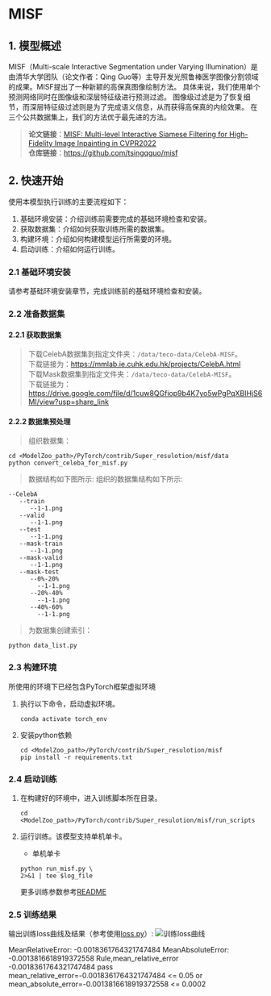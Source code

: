 
# MISF
## 1. 模型概述  
MISF（Multi-scale Interactive Segmentation under Varying Illumination）是由清华大学团队（论文作者：Qing Guo等）主导开发光照鲁棒医学图像分割领域的成果。MISF提出了一种新颖的高保真图像绘制方法。 具体来说，我们使用单个预测网络同时在图像级和深层特征级进行预测过滤。 图像级过滤是为了恢复细节，而深层特征级过滤则是为了完成语义信息，从而获得高保真的内绘效果。 在三个公共数据集上，我们的方法优于最先进的方法。
> **论文链接**：[MISF: Multi-level Interactive Siamese Filtering for High-Fidelity Image Inpainting in CVPR2022](https://arxiv.org/abs/2203.06304)  
> **仓库链接**：https://github.com/tsingqguo/misf   

## 2. 快速开始  
使用本模型执行训练的主要流程如下：  
1. 基础环境安装：介绍训练前需要完成的基础环境检查和安装。  
2. 获取数据集：介绍如何获取训练所需的数据集。  
3. 构建环境：介绍如何构建模型运行所需要的环境。  
4. 启动训练：介绍如何运行训练。  

### 2.1 基础环境安装  

请参考基础环境安装章节，完成训练前的基础环境检查和安装。  

### 2.2 准备数据集  
#### 2.2.1 获取数据集  
> 下载CelebA数据集到指定文件夹：```/data/teco-data/CelebA-MISF```。  
> 下载链接为：https://mmlab.ie.cuhk.edu.hk/projects/CelebA.html   
>  下载Mask数据集到指定文件夹：```/data/teco-data/CelebA-MISF```。  
>  下载链接为：https://drive.google.com/file/d/1cuw8QGfiop9b4K7yo5wPgPqXBIHjS6MI/view?usp=share_link  

#### 2.2.2 数据集预处理  
>  组织数据集：  
```
cd <ModelZoo_path>/PyTorch/contrib/Super_resulotion/misf/data
python convert_celeba_for_misf.py
```
> 数据结构如下图所示:
> 组织的数据集结构如下所示:
```shell
--CelebA
   --train
      --1-1.png
   --valid
      --1-1.png
   --test
      --1-1.png
   --mask-train
	  --1-1.png
   --mask-valid
      --1-1.png
   --mask-test
      --0%-20%
        --1-1.png
      --20%-40%
        --1-1.png
      --40%-60%
        --1-1.png
```

>  为数据集创建索引：
```
python data_list.py
```


### 2.3 构建环境

所使用的环境下已经包含PyTorch框架虚拟环境  
1. 执行以下命令，启动虚拟环境。  
    ```
    conda activate torch_env  
    ```
2. 安装python依赖  
    ```
    cd <ModelZoo_path>/PyTorch/contrib/Super_resulotion/misf
	pip install -r requirements.txt
    ```
### 2.4 启动训练  
1. 在构建好的环境中，进入训练脚本所在目录。  
    ```
    cd <ModelZoo_path>/PyTorch/contrib/Super_resulotion/misf/run_scripts
    ```

2. 运行训练。该模型支持单机单卡。

    -  单机单卡
    ```
   python run_misf.py \
    2>&1 | tee $log_file
    
   ```
    更多训练参数参考[README](run_scripts/README.md)

### 2.5 训练结果
输出训练loss曲线及结果（参考使用[loss.py](./run_scripts/loss.py)）: 
![训练loss曲线](./run_scripts/loss.jpg)

MeanRelativeError: -0.0018361764321747484
MeanAbsoluteError: -0.0013816618919372558
Rule,mean_relative_error -0.0018361764321747484
pass mean_relative_error=-0.0018361764321747484 <= 0.05 or mean_absolute_error=-0.0013816618919372558 <= 0.0002
